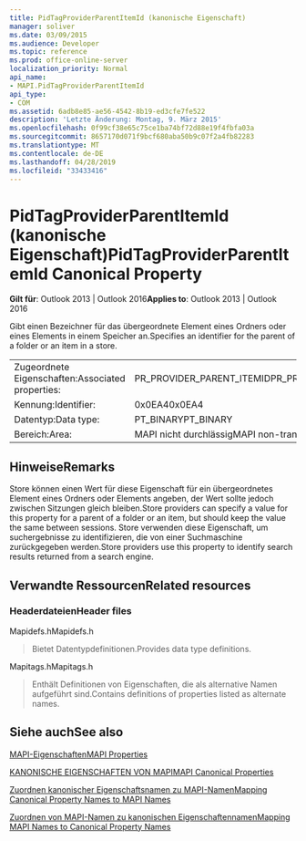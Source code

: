 ```yaml
---
title: PidTagProviderParentItemId (kanonische Eigenschaft)
manager: soliver
ms.date: 03/09/2015
ms.audience: Developer
ms.topic: reference
ms.prod: office-online-server
localization_priority: Normal
api_name:
- MAPI.PidTagProviderParentItemId
api_type:
- COM
ms.assetid: 6adb8e85-ae56-4542-8b19-ed3cfe7fe522
description: 'Letzte Änderung: Montag, 9. März 2015'
ms.openlocfilehash: 0f99cf38e65c75ce1ba74bf72d88e19f4fbfa03a
ms.sourcegitcommit: 8657170d071f9bcf680aba50b9c07f2a4fb82283
ms.translationtype: MT
ms.contentlocale: de-DE
ms.lasthandoff: 04/28/2019
ms.locfileid: "33433416"
---
```

# <a name="pidtagproviderparentitemid-canonical-property"></a><span data-ttu-id="4f7c9-103">PidTagProviderParentItemId (kanonische Eigenschaft)</span><span class="sxs-lookup"><span data-stu-id="4f7c9-103">PidTagProviderParentItemId Canonical Property</span></span>

  
  
<span data-ttu-id="4f7c9-104">**Gilt für**: Outlook 2013 | Outlook 2016</span><span class="sxs-lookup"><span data-stu-id="4f7c9-104">**Applies to**: Outlook 2013 | Outlook 2016</span></span> 
  
<span data-ttu-id="4f7c9-105">Gibt einen Bezeichner für das übergeordnete Element eines Ordners oder eines Elements in einem Speicher an.</span><span class="sxs-lookup"><span data-stu-id="4f7c9-105">Specifies an identifier for the parent of a folder or an item in a store.</span></span>
  
|||
|:-----|:-----|
|<span data-ttu-id="4f7c9-106">Zugeordnete Eigenschaften:</span><span class="sxs-lookup"><span data-stu-id="4f7c9-106">Associated properties:</span></span>  <br/> |<span data-ttu-id="4f7c9-107">PR_PROVIDER_PARENT_ITEMID</span><span class="sxs-lookup"><span data-stu-id="4f7c9-107">PR_PROVIDER_PARENT_ITEMID</span></span>  <br/> |
|<span data-ttu-id="4f7c9-108">Kennung:</span><span class="sxs-lookup"><span data-stu-id="4f7c9-108">Identifier:</span></span>  <br/> |<span data-ttu-id="4f7c9-109">0x0EA4</span><span class="sxs-lookup"><span data-stu-id="4f7c9-109">0x0EA4</span></span>  <br/> |
|<span data-ttu-id="4f7c9-110">Datentyp:</span><span class="sxs-lookup"><span data-stu-id="4f7c9-110">Data type:</span></span>  <br/> |<span data-ttu-id="4f7c9-111">PT_BINARY</span><span class="sxs-lookup"><span data-stu-id="4f7c9-111">PT_BINARY</span></span>  <br/> |
|<span data-ttu-id="4f7c9-112">Bereich:</span><span class="sxs-lookup"><span data-stu-id="4f7c9-112">Area:</span></span>  <br/> |<span data-ttu-id="4f7c9-113">MAPI nicht durchlässig</span><span class="sxs-lookup"><span data-stu-id="4f7c9-113">MAPI non-transmittable</span></span>  <br/> |
   
## <a name="remarks"></a><span data-ttu-id="4f7c9-114">Hinweise</span><span class="sxs-lookup"><span data-stu-id="4f7c9-114">Remarks</span></span>

<span data-ttu-id="4f7c9-115">Store können einen Wert für diese Eigenschaft für ein übergeordnetes Element eines Ordners oder Elements angeben, der Wert sollte jedoch zwischen Sitzungen gleich bleiben.</span><span class="sxs-lookup"><span data-stu-id="4f7c9-115">Store providers can specify a value for this property for a parent of a folder or an item, but should keep the value the same between sessions.</span></span> <span data-ttu-id="4f7c9-116">Store verwenden diese Eigenschaft, um suchergebnisse zu identifizieren, die von einer Suchmaschine zurückgegeben werden.</span><span class="sxs-lookup"><span data-stu-id="4f7c9-116">Store providers use this property to identify search results returned from a search engine.</span></span>
  
## <a name="related-resources"></a><span data-ttu-id="4f7c9-117">Verwandte Ressourcen</span><span class="sxs-lookup"><span data-stu-id="4f7c9-117">Related resources</span></span>

### <a name="header-files"></a><span data-ttu-id="4f7c9-118">Headerdateien</span><span class="sxs-lookup"><span data-stu-id="4f7c9-118">Header files</span></span>

<span data-ttu-id="4f7c9-119">Mapidefs.h</span><span class="sxs-lookup"><span data-stu-id="4f7c9-119">Mapidefs.h</span></span>
  
> <span data-ttu-id="4f7c9-120">Bietet Datentypdefinitionen.</span><span class="sxs-lookup"><span data-stu-id="4f7c9-120">Provides data type definitions.</span></span>
    
<span data-ttu-id="4f7c9-121">Mapitags.h</span><span class="sxs-lookup"><span data-stu-id="4f7c9-121">Mapitags.h</span></span>
  
> <span data-ttu-id="4f7c9-122">Enthält Definitionen von Eigenschaften, die als alternative Namen aufgeführt sind.</span><span class="sxs-lookup"><span data-stu-id="4f7c9-122">Contains definitions of properties listed as alternate names.</span></span>
    
## <a name="see-also"></a><span data-ttu-id="4f7c9-123">Siehe auch</span><span class="sxs-lookup"><span data-stu-id="4f7c9-123">See also</span></span>



[<span data-ttu-id="4f7c9-124">MAPI-Eigenschaften</span><span class="sxs-lookup"><span data-stu-id="4f7c9-124">MAPI Properties</span></span>](mapi-properties.md)
  
[<span data-ttu-id="4f7c9-125">KANONISCHE EIGENSCHAFTEN VON MAPI</span><span class="sxs-lookup"><span data-stu-id="4f7c9-125">MAPI Canonical Properties</span></span>](mapi-canonical-properties.md)
  
[<span data-ttu-id="4f7c9-126">Zuordnen kanonischer Eigenschaftsnamen zu MAPI-Namen</span><span class="sxs-lookup"><span data-stu-id="4f7c9-126">Mapping Canonical Property Names to MAPI Names</span></span>](mapping-canonical-property-names-to-mapi-names.md)
  
[<span data-ttu-id="4f7c9-127">Zuordnen von MAPI-Namen zu kanonischen Eigenschaftennamen</span><span class="sxs-lookup"><span data-stu-id="4f7c9-127">Mapping MAPI Names to Canonical Property Names</span></span>](mapping-mapi-names-to-canonical-property-names.md)

